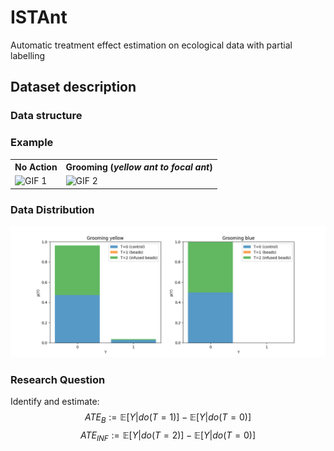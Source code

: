 # ISTAnt

Automatic treatment effect estimation on ecological data with partial labelling

## Dataset description

### Data structure

### Example

<table align="center">
  <tr>
    <th>No Action</th>
    <th>Grooming (<i>yellow ant to focal ant</i>)</th>
  </tr>
  <tr>
    <td><img src="img/example_nogrooming.gif" alt="GIF 1" width="300" height="300"></td> 
    <td><img src="img/example_grooming.gif" alt="GIF 2" width="300" height="300"></td>
  </tr>
</table>

### Data Distribution

![Outcome distribution](results/outcome_distribution.png)

### Research Question

Identify and estimate:
$$ATE_{B} := \mathbb{E}[Y|do(T=1)]- \mathbb{E}[Y|do(T=0)]$$
$$ATE_{INF} := \mathbb{E}[Y|do(T=2)]- \mathbb{E}[Y|do(T=0)]$$
